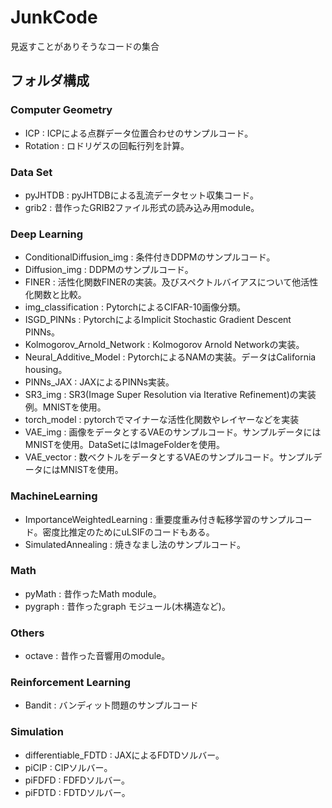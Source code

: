# JunkCode
見返すことがありそうなコードの集合
## フォルダ構成
### Computer Geometry
* ICP : ICPによる点群データ位置合わせのサンプルコード。
* Rotation : ロドリゲスの回転行列を計算。
### Data Set
* pyJHTDB : pyJHTDBによる乱流データセット収集コード。
* grib2 : 昔作ったGRIB2ファイル形式の読み込み用module。
### Deep Learning
* ConditionalDiffusion_img : 条件付きDDPMのサンプルコード。
* Diffusion_img : DDPMのサンプルコード。
* FINER : 活性化関数FINERの実装。及びスペクトルバイアスについて他活性化関数と比較。
* img_classification : PytorchによるCIFAR-10画像分類。
* ISGD_PINNs : PytorchによるImplicit Stochastic Gradient Descent PINNs。
* Kolmogorov_Arnold_Network : Kolmogorov Arnold Networkの実装。
* Neural_Additive_Model : PytorchによるNAMの実装。データはCalifornia housing。
* PINNs_JAX : JAXによるPINNs実装。
* SR3_img : SR3(Image Super Resolution via Iterative Refinement)の実装例。MNISTを使用。
* torch_model : pytorchでマイナーな活性化関数やレイヤーなどを実装
* VAE_img : 画像をデータとするVAEのサンプルコード。サンプルデータにはMNISTを使用。DataSetにはImageFolderを使用。
* VAE_vector : 数ベクトルをデータとするVAEのサンプルコード。サンプルデータにはMNISTを使用。
### MachineLearning
* ImportanceWeightedLearning : 重要度重み付き転移学習のサンプルコード。密度比推定のためにuLSIFのコードもある。
* SimulatedAnnealing : 焼きなまし法のサンプルコード。
### Math
* pyMath : 昔作ったMath module。
* pygraph : 昔作ったgraph モジュール(木構造など)。
### Others
* octave : 昔作った音響用のmodule。
### Reinforcement Learning
* Bandit : バンディット問題のサンプルコード
### Simulation
* differentiable_FDTD : JAXによるFDTDソルバー。
* piCIP : CIPソルバー。
* piFDFD : FDFDソルバー。
* piFDTD : FDTDソルバー。